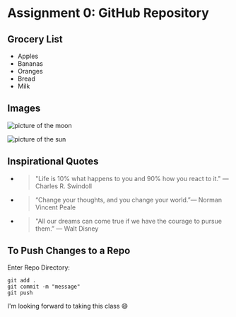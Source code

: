 # Assignment 0: GitHub Repository

## Grocery List
- Apples
- Bananas
- Oranges
- Bread
- Milk

## Images
![picture of the moon](https://upload.wikimedia.org/wikipedia/commons/thumb/e/e1/FullMoon2010.jpg/947px-FullMoon2010.jpg)

![picture of the sun](https://images.nationalgeographic.org/image/upload/t_edhub_resource_key_image/v1638882786/EducationHub/photos/sun-blasts-a-m66-flare.jpg)

## Inspirational Quotes
* > "Life is 10% what happens to you and 90% how you react to it." — Charles R. Swindoll
* > “Change your thoughts, and you change your world.”— Norman Vincent Peale
* > "All our dreams can come true if we have the courage to pursue them.” — Walt Disney

## To Push Changes to a Repo
Enter Repo Directory:
```
git add .
git commit -m "message"
git push
```
I'm looking forward to taking this class :smile:
